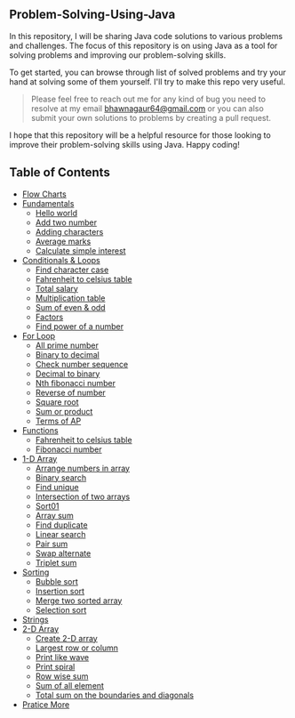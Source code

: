 ## Problem-Solving-Using-Java
In this repository, I will be sharing Java code solutions to various problems and challenges. The focus of this repository is on using Java as a tool for solving problems and improving our problem-solving skills.

To get started, you can browse through  list of solved problems and try your hand at solving some of them yourself. I'll try to make this repo very useful.

>Please feel free to reach out me for any kind of bug you need to resolve at my email bhawnagaur64@gmail.com or you can also submit your own solutions to problems by creating a pull request.

I hope that this repository will be a helpful resource for those looking to improve their problem-solving skills using Java. Happy coding!

## Table of Contents
* [Flow Charts](https://github.com/ibhawanagaur/Problem-Solving-Using-Java/tree/main/FlowCharts)
* [Fundamentals](https://github.com/ibhawanagaur/Problem-Solving-Using-Java/tree/main/Fundamentals)
  * [Hello world](https://github.com/ibhawanagaur/Problem-Solving-Using-Java/blob/main/Fundamentals/HelloWorld.java)
  * [Add two number](https://github.com/ibhawanagaur/Problem-Solving-Using-Java/blob/main/Fundamentals/AddTwoNumber.java)
  * [Adding characters](https://github.com/ibhawanagaur/Problem-Solving-Using-Java/blob/main/Fundamentals/AddingCharacters.java)
  * [Average marks](https://github.com/ibhawanagaur/Problem-Solving-Using-Java/blob/main/Fundamentals/AverageMarks.java)
  * [Calculate simple interest](https://github.com/ibhawanagaur/Problem-Solving-Using-Java/blob/main/Fundamentals/CalculateSimpleInterest.java)
* [Conditionals & Loops](https://github.com/ibhawanagaur/Problem-Solving-Using-Java/tree/main/Conditionals%20%26%20Loops)
  * [Find character case](https://github.com/ibhawanagaur/Problem-Solving-Using-Java/blob/main/Conditionals%20%26%20Loops/FindCharacterCase.java)
  * [Fahrenheit to celsius table](https://github.com/ibhawanagaur/Problem-Solving-Using-Java/blob/main/Conditionals%20%26%20Loops/CelsiusTable.java)
  * [Total salary](https://github.com/ibhawanagaur/Problem-Solving-Using-Java/blob/main/Conditionals%20%26%20Loops/TotalSalary.java)
  * [Multiplication table](https://github.com/ibhawanagaur/Problem-Solving-Using-Java/blob/main/Conditionals%20%26%20Loops/MultiplicationTable.java)
  * [Sum of even & odd](https://github.com/ibhawanagaur/Problem-Solving-Using-Java/blob/main/Conditionals%20%26%20Loops/SumofEvenAndOdd.java)
  * [Factors](https://github.com/ibhawanagaur/Problem-Solving-Using-Java/blob/main/Conditionals%20%26%20Loops/Factors.java)
  * [Find power of a number](https://github.com/ibhawanagaur/Problem-Solving-Using-Java/blob/main/Conditionals%20%26%20Loops/FindPowerOfNumber.java)
* [For Loop](https://github.com/ibhawanagaur/Problem-Solving-Using-Java/tree/main/forLoop)
  * [All prime number](https://github.com/ibhawanagaur/Problem-Solving-Using-Java/blob/main/forLoop/AllPrimeNumber.java)
  * [Binary to decimal](https://github.com/ibhawanagaur/Problem-Solving-Using-Java/blob/main/forLoop/BinaryToDecimal.java)
  * [Check number sequence](https://github.com/ibhawanagaur/Problem-Solving-Using-Java/blob/main/forLoop/CheckNumberSequence.java)
  * [Decimal to binary](https://github.com/ibhawanagaur/Problem-Solving-Using-Java/blob/main/forLoop/DecimalToBinary.java)
  * [Nth fibonacci number](https://github.com/ibhawanagaur/Problem-Solving-Using-Java/blob/main/forLoop/NthFibonacciNumber.java)
  * [Reverse of number](https://github.com/ibhawanagaur/Problem-Solving-Using-Java/blob/main/forLoop/ReverseofNumber.java)
  * [Square root](https://github.com/ibhawanagaur/Problem-Solving-Using-Java/blob/main/forLoop/SquareRoot.java)
  * [Sum or product](https://github.com/ibhawanagaur/Problem-Solving-Using-Java/blob/main/forLoop/SumOrProduct.java)
  * [Terms of AP](https://github.com/ibhawanagaur/Problem-Solving-Using-Java/blob/main/forLoop/TermsofAP.java)
* [Functions](https://github.com/ibhawanagaur/Problem-Solving-Using-Java/tree/main/Functions)
  * [Fahrenheit to celsius table](https://github.com/ibhawanagaur/Problem-Solving-Using-Java/blob/main/Functions/FahrenheittoCelsiusTable.java)
  * [Fibonacci number](https://github.com/ibhawanagaur/Problem-Solving-Using-Java/blob/main/Functions/FibonacciNumber.java)
* [1-D Array](https://github.com/ibhawanagaur/Problem-Solving-Using-Java/tree/main/Array_1D)
  * [Arrange numbers in array](https://github.com/ibhawanagaur/Problem-Solving-Using-Java/blob/main/Array_1D/ArrangeNumbersInArray.java)
  * [Binary search](https://github.com/ibhawanagaur/Problem-Solving-Using-Java/blob/main/Array_1D/BinarySearch.java)
  * [Find unique](https://github.com/ibhawanagaur/Problem-Solving-Using-Java/blob/main/Array_1D/FindUnique.java)
  * [Intersection of two arrays](https://github.com/ibhawanagaur/Problem-Solving-Using-Java/blob/main/Array_1D/IntersectionofTwoArrays.java)
  * [Sort01](https://github.com/ibhawanagaur/Problem-Solving-Using-Java/blob/main/Array_1D/Sort01.java)
  * [Array sum](https://github.com/ibhawanagaur/Problem-Solving-Using-Java/blob/main/Array_1D/arraySum.java)
  * [Find duplicate](https://github.com/ibhawanagaur/Problem-Solving-Using-Java/blob/main/Array_1D/findDuplicate.java)
  * [Linear search](https://github.com/ibhawanagaur/Problem-Solving-Using-Java/blob/main/Array_1D/linearSearch.java)
  * [Pair sum](https://github.com/ibhawanagaur/Problem-Solving-Using-Java/blob/main/Array_1D/pairSum.java)
  * [Swap alternate](https://github.com/ibhawanagaur/Problem-Solving-Using-Java/blob/main/Array_1D/swapAlternate.java)
  * [Triplet sum](https://github.com/ibhawanagaur/Problem-Solving-Using-Java/blob/main/Array_1D/tripletSum.java)
* [Sorting](https://github.com/ibhawanagaur/Problem-Solving-Using-Java/tree/main/Sorting)
  * [Bubble sort](https://github.com/ibhawanagaur/Problem-Solving-Using-Java/blob/main/Sorting/bubbleSort.java)
  * [Insertion sort](https://github.com/ibhawanagaur/Problem-Solving-Using-Java/blob/main/Sorting/insertionSort.java)
  * [Merge two sorted array](https://github.com/ibhawanagaur/Problem-Solving-Using-Java/blob/main/Sorting/mergeTwoSortedArray.java)
  * [Selection sort](https://github.com/ibhawanagaur/Problem-Solving-Using-Java/blob/main/Sorting/selectionSort.java)
* [Strings]()
* [2-D Array](https://github.com/ibhawanagaur/Problem-Solving-Using-Java/tree/main/Two%20Dimensional%20Arrays)
  * [Create 2-D array](https://github.com/ibhawanagaur/Problem-Solving-Using-Java/blob/main/Two%20Dimensional%20Arrays/Array2Dim.java)
  * [Largest row or column](https://github.com/ibhawanagaur/Problem-Solving-Using-Java/blob/main/Two%20Dimensional%20Arrays/LargestRowOrColumn.java)
  * [Print like wave](https://github.com/ibhawanagaur/Problem-Solving-Using-Java/blob/main/Two%20Dimensional%20Arrays/PrintLikeWave.java)
  * [Print spiral](https://github.com/ibhawanagaur/Problem-Solving-Using-Java/blob/main/Two%20Dimensional%20Arrays/PrintSpiral.java)
  * [Row wise sum](https://github.com/ibhawanagaur/Problem-Solving-Using-Java/blob/main/Two%20Dimensional%20Arrays/RowWiseSum.java)
  * [Sum of all element](https://github.com/ibhawanagaur/Problem-Solving-Using-Java/blob/main/Two%20Dimensional%20Arrays/SumofAllElement.java)
  * [Total sum on the boundaries and diagonals](https://github.com/ibhawanagaur/Problem-Solving-Using-Java/blob/main/Two%20Dimensional%20Arrays/TotalSumontheBoundariesandDiagonals.java)
* [Pratice More]()
